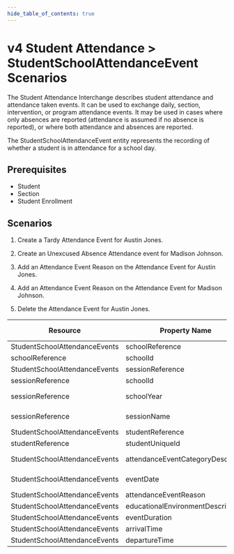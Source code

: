 ```yaml
---
hide_table_of_contents: true
---
```


# v4 Student Attendance > StudentSchoolAttendanceEvent Scenarios

The Student Attendance Interchange describes student attendance and
attendance taken events. It can be used to exchange daily, section,
intervention, or program attendance events. It may be used in cases where only
absences are reported (attendance is assumed if no absence is reported), or
where both attendance and absences are reported.

The StudentSchoolAttendanceEvent entity represents the recording of whether a
student is in attendance for a school day.

## Prerequisites

* Student
* Section
* Student Enrollment

## Scenarios

1. Create a Tardy Attendance Event for Austin Jones.
2. Create an Unexcused Absence Attendance event for Madison Johnson.
3. Add an Attendance Event Reason on the Attendance Event for Austin Jones.
4. Add an Attendance Event Reason on the Attendance Event for Madison Johnson.

5. Delete the Attendance Event for Austin Jones.

| Resource                      | Property Name                     | Is Collection | Data Type                         | Required | Scenario 1: POST             | Scenario 2: POST             | Scenario 3: PUT              | Scenario 4: PUT              |
| ----------------------------- | --------------------------------- | ------------- | --------------------------------- | -------- | ---------------------------- | ---------------------------- | ---------------------------- | ---------------------------- |
| StudentSchoolAttendanceEvents | schoolReference                   | FALSE         | schoolReference                   | REQUIRED |                              |                              |                              |                              |
| schoolReference               | schoolId                          | FALSE         | integer                           | REQUIRED | 255901107                    | 255901001                    | 255901107                    | 255901001                    |
| StudentSchoolAttendanceEvents | sessionReference                  | FALSE         | sessionReference                  | REQUIRED |                              |                              |                              |                              |
| sessionReference              | schoolId                          | FALSE         | integer                           | REQUIRED | 255901107                    | 255901001                    | 255901107                    | 255901001                    |
| sessionReference              | schoolYear                        | FALSE         | integer                           | REQUIRED | \[Current School Year\]      | \[Current School Year\]      | \[Current School Year\]      | \[Current School Year\]      |
| sessionReference              | sessionName                       | FALSE         | string                            | REQUIRED | 2016-2017 Fall Semester      | 2016-2017 Fall Semester      | 2016-2017 Fall Semester      | 2016-2017 Fall Semester      |
| StudentSchoolAttendanceEvents | studentReference                  | FALSE         | studentReference                  | REQUIRED |                              |                              |                              |                              |
| studentReference              | studentUniqueId                   | FALSE         | string                            | REQUIRED | 111111                       | 222222                       | 111111                       | 222222                       |
| StudentSchoolAttendanceEvents | attendanceEventCategoryDescriptor | FALSE         | attendanceEventCategoryDescriptor | REQUIRED | Tardy                        | Unexcused Absence            | Tardy                        | Unexcused Absence            |
| StudentSchoolAttendanceEvents | eventDate                         | FALSE         | date                              | REQUIRED | 9/16/\[Current School Year\] | 10/5/\[Current School Year\] | 9/16/\[Current School Year\] | 10/5/\[Current School Year\] |
| StudentSchoolAttendanceEvents | attendanceEventReason             | FALSE         | string                            | REQUIRED |                              |                              | Late                         | No Note                      |
| StudentSchoolAttendanceEvents | educationalEnvironmentDescriptor   | FALSE         | educationalEnvironmentDescriptor   | OPTIONAL |                              |                              |                              |                              |
| StudentSchoolAttendanceEvents | eventDuration                     | FALSE         | number                            | OPTIONAL |                              |                              |                              |                              |
| StudentSchoolAttendanceEvents | arrivalTime                       | FALSE         | time                              | OPTIONAL |                              |                              |                              |                              |
| StudentSchoolAttendanceEvents | departureTime                     | FALSE         | time                              | OPTIONAL |                              |                              |                              |                              |
